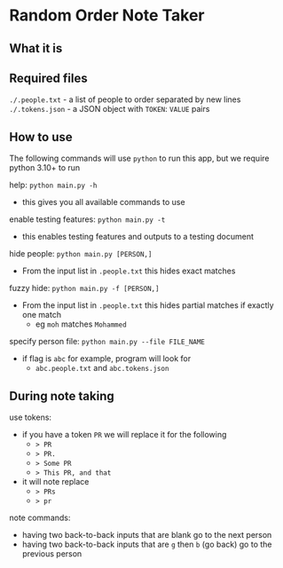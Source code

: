 # Random Order Note Taker
## What it is

## Required files
`./.people.txt` - a list of people to order separated by new lines
`./.tokens.json` - a JSON object with `TOKEN`: `VALUE` pairs

## How to use
The following commands will use `python` to run this app, but we require python 3.10+ to run

help: `python main.py -h`
- this gives you all available commands to use

enable testing features: `python main.py -t`
- this enables testing features and outputs to a testing document

hide people: `python main.py [PERSON,]`
- From the input list in `.people.txt` this hides exact matches

fuzzy hide: `python main.py -f [PERSON,]`
- From the input list in `.people.txt` this hides partial matches if exactly one match
  - eg `moh` matches `Mohammed`

specify person file: `python main.py --file FILE_NAME`
- if flag is `abc` for example, program will look for
  - `abc.people.txt` and `abc.tokens.json`

## During note taking
use tokens:
- if you have a token `PR` we will replace it for the following
  - `> PR`
  - `> PR.`
  - `> Some PR`
  - `> This PR, and that`
- it will note replace
  - `> PRs`
  - `> pr`

note commands:
- having two back-to-back inputs that are blank go to the next person
- having two back-to-back inputs that are `g` then `b` (go back) go to the previous person
